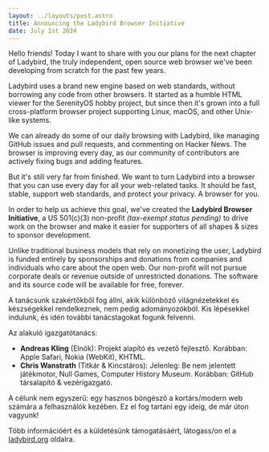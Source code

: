 ```yaml
---
layout: ../layouts/post.astro
title: Announcing the Ladybird Browser Initiative
date: July 1st 2024
---
```


Hello friends! Today I want to share with you our plans for the next chapter of Ladybird, the truly independent, open source web browser we've been developing from scratch for the past few years.

Ladybird uses a brand new engine based on web standards, without borrowing any code from other browsers. It started as a humble HTML viewer for the SerenityOS hobby project, but since then it's grown into a full cross-platform browser project supporting Linux, macOS, and other Unix-like systems.

We can already do some of our daily browsing with Ladybird, like managing GitHub issues and pull requests, and commenting on Hacker News. The browser is improving every day, as our community of contributors are actively fixing bugs and adding features.

But it's still very far from finished. We want to turn Ladybird into a browser that you can use every day for all your web-related tasks. It should be fast, stable, support web standards, and protect your privacy. A browser for you.

In order to help us achieve this goal, we've created the **Ladybird Browser Initiative**, a US 501(c)(3) non-profit _(tax-exempt status pending)_ to drive work on the browser and make it easier for supporters of all shapes & sizes to sponsor development.

Unlike traditional business models that rely on monetizing the user, Ladybird is funded entirely by sponsorships and donations from companies and individuals who care about the open web. Our non-profit will not pursue corporate deals or revenue outside of unrestricted donations. The software and its source code will be available for free, forever.

A tanácsunk szakértőkből fog állni, akik különböző világnézetekkel és készségekkel rendelkeznek, nem pedig adományozókból. Kis lépésekkel indulunk, és idén további tanácstagokat fogunk felvenni.

Az alakuló igazgatótanács:

- **Andreas Kling** (Elnök): Projekt alapító és vezető fejlesztő. Korábban: Apple Safari, Nokia (WebKit), KHTML.
- **Chris Wanstrath** (Titkár & Kincstáros): Jelenleg: Be nem jelentett játékmotor, Null Games, Computer History Museum. Korábban: GitHub társalapító & vezérigazgató.

A célunk nem egyszerű: egy hasznos böngésző a kortárs/modern web számára a felhasználók kezében. Ez el fog tartani egy ideig, de már úton vagyunk!

Több információért és a küldetésünk támogatásáért, látogass/on el a [ladybird.org](https://ladybird.org/) oldalra.
  
